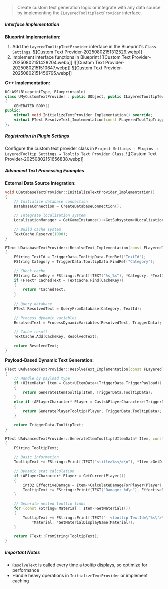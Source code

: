 > Create custom text generation logic or integrate with any data source by implementing the `ILayeredTooltipTextProvider` interface.

##### Interface Implementation

**Blueprint Implementation:**

1. Add the `LayeredTooltipTextProvider` interface in the Blueprint's `Class Settings`. 
   ![[Custom Text Provider-20250802151312529.webp]]
2. Implement interface functions in Blueprint 
   ![[Custom Text Provider-20250802151428204.webp]] 
   ![[Custom Text Provider-20250802151510647.webp]] 
   ![[Custom Text Provider-20250802151456795.webp]]

**C++ Implementation:**

```cpp
UCLASS(BlueprintType, Blueprintable)
class UMyCustomTextProvider : public UObject, public ILayeredTooltipTextProvider
{
    GENERATED_BODY()
public:
    virtual void InitializeTextProvider_Implementation() override;
    virtual FText ResolveText_Implementation(const FLayeredToolTipTriggerData& TriggerData) override;
};
```

##### Registration in Plugin Settings

Configure the custom text provider class in `Project Settings → Plugins → LayeredTooltip Settings → Tooltip Text Provider Class`. ![[Custom Text Provider-20250802151656838.webp]]

##### Advanced Text Processing Examples

**External Data Source Integration:**

```cpp
void UDatabaseTextProvider::InitializeTextProvider_Implementation()
{
    // Initialize database connection
    DatabaseConnection = CreateDatabaseConnection();
    
    // Integrate localization system
    LocalizationManager = GetGameInstance()->GetSubsystem<ULocalizationSubsystem>();
    
    // Build cache system
    TextCache.Reserve(1000);
}

FText UDatabaseTextProvider::ResolveText_Implementation(const FLayeredToolTipTriggerData& TriggerData)
{
    FString TextId = TriggerData.TooltipData.FindRef("TextId");
    FString Category = TriggerData.TooltipData.FindRef("Category");
    
    // Check cache
    FString CacheKey = FString::Printf(TEXT("%s_%s"), *Category, *TextId);
    if (FText* CachedText = TextCache.Find(CacheKey))
    {
        return *CachedText;
    }
    
    // Query database
    FText ResolvedText = QueryFromDatabase(Category, TextId);
    
    // Process dynamic variables
    ResolvedText = ProcessDynamicVariables(ResolvedText, TriggerData);
    
    // Cache result
    TextCache.Add(CacheKey, ResolvedText);
    
    return ResolvedText;
}
```

**Payload-Based Dynamic Text Generation:**

```cpp
FText UAdvancedTextProvider::ResolveText_Implementation(const FLayeredToolTipTriggerData& TriggerData)
{
    // Handle by payload type
    if (UItemData* Item = Cast<UItemData>(TriggerData.TriggerPayload))
    {
        return GenerateItemTooltip(Item, TriggerData.TooltipData);
    }
    else if (APlayerCharacter* Player = Cast<APlayerCharacter>(TriggerData.TriggerPayload))
    {
        return GeneratePlayerTooltip(Player, TriggerData.TooltipData);
    }
    
    return TriggerData.TooltipText;
}

FText UAdvancedTextProvider::GenerateItemTooltip(UItemData* Item, const TMap<FString, FString>& Metadata)
{
    FString TooltipText;
    
    // Basic information
    TooltipText += FString::Printf(TEXT("<title>%s</>\n"), *Item->GetDisplayName());
    
    // Dynamic stat calculation
    if (APlayerCharacter* Player = GetCurrentPlayer())
    {
        int32 EffectiveDamage = Item->CalculateDamageForPlayer(Player);
        TooltipText += FString::Printf(TEXT("Damage: %d\n"), EffectiveDamage);
    }
    
    // Generate nested tooltip links
    for (const FString& Material : Item->GetMaterials())
    {
        TooltipText += FString::Printf(TEXT("- <tooltip TextId=\"%s\">%s</>\n"), 
            *Material, *GetMaterialDisplayName(Material));
    }
    
    return FText::FromString(TooltipText);
}
```

##### Important Notes

- `ResolveText` is called every time a tooltip displays, so optimize for performance
- Handle heavy operations in `InitializeTextProvider` or implement caching